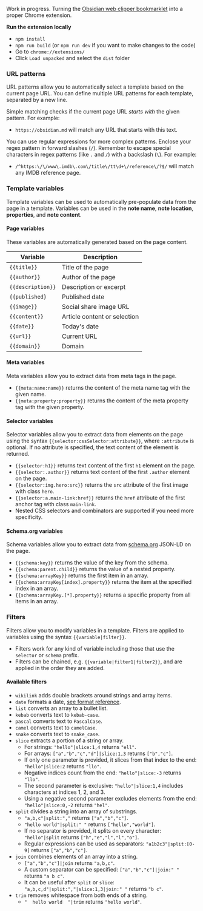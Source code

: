 Work in progress. Turning the [Obsidian web clipper bookmarklet](https://stephango.com/obsidian-web-clipper) into a proper Chrome extension.

**Run the extension locally**

- `npm install`
- `npm run build` (or `npm run dev` if you want to make changes to the code)
- Go to `chrome://extensions/`
- Click `Load unpacked` and select the `dist` folder

### URL patterns

URL patterns allow you to automatically select a template based on the current page URL. You can define multiple URL patterns for each template, separated by a new line.

Simple matching checks if the current page URL *starts with* the given pattern. For example:

- `https://obsidian.md` will match any URL that starts with this text.

You can use regular expressions for more complex patterns. Enclose your regex pattern in forward slashes (`/`). Remember to escape special characters in regex patterns (like `.` and `/`) with a backslash (`\`). For example:

- `/^https:\/\/www\.imdb\.com\/title\/tt\d+\/reference\/?$/` will match any IMDB reference page.

### Template variables

Template variables can be used to automatically pre-populate data from the page in a template. Variables can be used in the **note name**, **note location**, **properties**, and **note content**.

#### Page variables

These variables are automatically generated based on the page content.

| Variable          | Description                  |
| ----------------- | ---------------------------- |
| `{{title}}`       | Title of the page            |
| `{{author}}`      | Author of the page           |
| `{{description}}` | Description or excerpt       |
| `{{published}`    | Published date               |
| `{{image}}`       | Social share image URL       |
| `{{content}}`     | Article content or selection |
| `{{date}}`        | Today's date                 |
| `{{url}}`         | Current URL                  |
| `{{domain}}`      | Domain                       |

#### Meta variables

Meta variables allow you to extract data from meta tags in the page.

- `{{meta:name:name}}` returns the content of the meta name tag with the given name.
- `{{meta:property:property}}` returns the content of the meta property tag with the given property.

#### Selector variables

Selector variables allow you to extract data from elements on the page using the syntax `{{selector:cssSelector:attribute}}`, where `:attribute` is optional. If no attribute is specified, the text content of the element is returned.

- `{{selector:h1}}` returns text content of the first `h1` element on the page.
- `{{selector:.author}}` returns text content of the first `.author` element on the page.
- `{{selector:img.hero:src}}` returns the `src` attribute of the first image with class `hero`.
- `{{selector:a.main-link:href}}` returns the `href` attribute of the first anchor tag with class `main-link`.
- Nested CSS selectors and combinators are supported if you need more specificity.

#### Schema.org variables

Schema variables allow you to extract data from [schema.org](https://schema.org/) JSON-LD on the page.

- `{{schema:key}}` returns the value of the key from the schema.
- `{{schema:parent.child}}` returns the value of a nested property.
- `{{schema:arrayKey}}` returns the first item in an array.
- `{{schema:arrayKey[index].property}}` returns the item at the specified index in an array.
- `{{schema:arrayKey.[*].property}}` returns a specific property from all items in an array.

### Filters

Filters allow you to modify variables in a template. Filters are applied to variables using the syntax `{{variable|filter}}`.

- Filters work for any kind of variable including those that use the `selector` or `schema` prefix.
- Filters can be chained, e.g. `{{variable|filter1|filter2}}`, and are applied in the order they are added.

#### Available filters

- `wikilink` adds double brackets around strings and array items.
- `date` formats a date, [see format reference](https://day.js.org/docs/en/display/format).
- `list` converts an array to a bullet list.
- `kebab` converts text to `kebab-case`.
- `pascal` converts text to `PascalCase`.
- `camel` converts text to `camelCase`.
- `snake` converts text to `snake_case`.
- `slice` extracts a portion of a string or array.
	- For strings: `"hello"|slice:1,4` returns `"ell"`.
	- For arrays: `["a","b","c","d"]|slice:1,3` returns `["b","c"]`.
	- If only one parameter is provided, it slices from that index to the end: `"hello"|slice:2` returns `"llo"`.
	- Negative indices count from the end: `"hello"|slice:-3` returns `"llo"`.
    - The second parameter is exclusive: `"hello"|slice:1,4` includes characters at indices 1, 2, and 3.
	- Using a negative second parameter excludes elements from the end: `"hello"|slice:0,-2` returns `"hel"`.
- `split` divides a string into an array of substrings.
	- `"a,b,c"|split:","` returns `["a","b","c"]`.
	- `"hello world"|split:" "` returns `["hello","world"]`.
	- If no separator is provided, it splits on every character: `"hello"|split` returns `["h","e","l","l","o"]`.
	- Regular expressions can be used as separators: `"a1b2c3"|split:[0-9]` returns `["a","b","c"]`.
- `join` combines elements of an array into a string.
	- `["a","b","c"]|join` returns `"a,b,c"`.
	- A custom separator can be specified: `["a","b","c"]|join:" "` returns `"a b c"`.
	- It can be useful after `split` or `slice`: `"a,b,c,d"|split:","|slice:1,3|join:" "` returns `"b c"`.
- `trim` removes whitespace from both ends of a string.
	- `"  hello world  "|trim` returns `"hello world"`.

